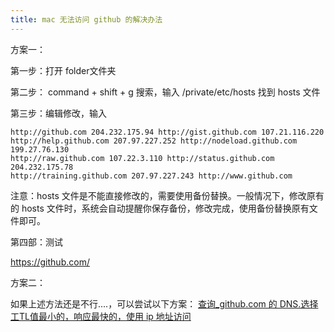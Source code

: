 ```yaml
---
title: mac 无法访问 github 的解决办法
---
```

方案一：

第一步：打开 folder文件夹

第二步： command + shift + g 搜索，输入 /private/etc/hosts 找到 hosts 文件

第三步：编辑修改，输入
```
http://github.com 204.232.175.94 http://gist.github.com 107.21.116.220 
http://help.github.com 207.97.227.252 http://nodeload.github.com 199.27.76.130 
http://raw.github.com 107.22.3.110 http://status.github.com 204.232.175.78 
http://training.github.com 207.97.227.243 http://www.github.com
```
注意：hosts 文件是不能直接修改的，需要使用备份替换。一般情况下，修改原有的 hosts 文件时，系统会自动提醒你保存备份，修改完成，使用备份替换原有文件即可。

第四部：测试

<https://github.com/>

方案二：

如果上述方法还是不行....，可以尝试以下方案：
[查询_github.com 的 DNS.选择 工TL值最小的，响应最快的，使用 ip 地址访问](https://tool.chinaz.com/dns/?type=1&host=github.com&ip=)